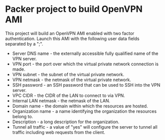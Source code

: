 # Packer project to build OpenVPN AMI

This project will build an OpenVPN AMI enabled with two factor authentication. Launch this AMI with the following user data fields separated by a ";".

* Server DNS name - the externally accessible fully qualified name of the VPN server.
* VPN port - the port over which the virtual private network connection is made.
* VPN subnet - the subnet of the virtual private network.
* VPN netmask - the netmask of the virtual private network.
* SSH password - an SSH password that can be used to SSH into the VPN server.
* VPC CIDR - the CIDR of the LAN to connect to via VPN.
* Internal LAN netmask - the netmask of the LAN.
* Domain name - the domain within which the resources are hosted.
* Organization name - a name identifying the organization the resources belong to.
* Description - a long description for the organization.
* Tunnel all traffic - a value of "yes" will configure the server to tunnel all traffic including web requests from the client.
